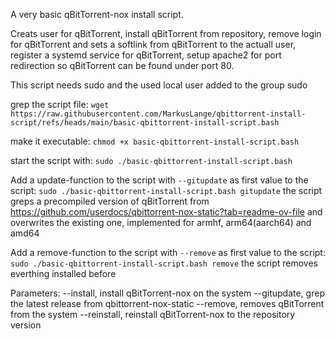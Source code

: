 A very basic qBitTorrent-nox install script.

Creats user for qBitTorrent, install qBitTorrent from repository, remove login for qBitTorrent and sets a softlink from qBitTorrent to the actuall user,
register a systemd service for qBitTorrent, setup apache2 for port redirection so qBitTorrent can be found under port 80.

This script needs sudo and the used local user added to the group sudo

grep the script file: `wget https://raw.githubusercontent.com/MarkusLange/qbittorrent-install-script/refs/heads/main/basic-qbittorrent-install-script.bash`

make it executable: `chmod +x basic-qbittorrent-install-script.bash`

start the script with: `sudo ./basic-qbittorrent-install-script.bash`

Add a update-function to the script with `--gitupdate` as first value to the script: `sudo ./basic-qbittorrent-install-script.bash gitupdate`
the script greps a precompiled version of qBitTorrent from https://github.com/userdocs/qbittorrent-nox-static?tab=readme-ov-file and overwrites the
existing one, implemented for armhf, arm64(aarch64) and amd64

Add a remove-function to the script with `--remove` as first value to the script: `sudo ./basic-qbittorrent-install-script.bash remove`
the script removes everthing installed before

Parameters:
--install,            install qBitTorrent-nox on the system
--gitupdate,          grep the latest release from qbittorrent-nox-static
--remove,             removes qBitTorrent from the system
--reinstall,          reinstall qBitTorrent-nox to the repository version
